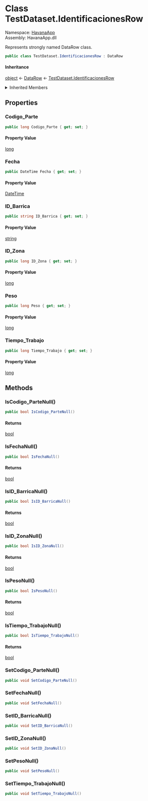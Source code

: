 # <a id="HavanaApp_TestDataset_IdentificacionesRow"></a> Class TestDataset.IdentificacionesRow

Namespace: [HavanaApp](HavanaApp.md)  
Assembly: HavanaApp.dll  

Represents strongly named DataRow class.

```csharp
public class TestDataset.IdentificacionesRow : DataRow
```

#### Inheritance

[object](https://learn.microsoft.com/dotnet/api/system.object) ← 
[DataRow](https://learn.microsoft.com/dotnet/api/system.data.datarow) ← 
[TestDataset.IdentificacionesRow](HavanaApp.TestDataset.IdentificacionesRow.md)

<details>
  
<summary>Inherited Members</summary>

[DataRow.AcceptChanges\(\)](https://learn.microsoft.com/dotnet/api/system.data.datarow.acceptchanges), 
[DataRow.BeginEdit\(\)](https://learn.microsoft.com/dotnet/api/system.data.datarow.beginedit), 
[DataRow.CancelEdit\(\)](https://learn.microsoft.com/dotnet/api/system.data.datarow.canceledit), 
[DataRow.Delete\(\)](https://learn.microsoft.com/dotnet/api/system.data.datarow.delete), 
[DataRow.EndEdit\(\)](https://learn.microsoft.com/dotnet/api/system.data.datarow.endedit), 
[DataRow.SetColumnError\(int, string\)](https://learn.microsoft.com/dotnet/api/system.data.datarow.setcolumnerror\#system\-data\-datarow\-setcolumnerror\(system\-int32\-system\-string\)), 
[DataRow.SetColumnError\(string, string\)](https://learn.microsoft.com/dotnet/api/system.data.datarow.setcolumnerror\#system\-data\-datarow\-setcolumnerror\(system\-string\-system\-string\)), 
[DataRow.SetColumnError\(DataColumn, string\)](https://learn.microsoft.com/dotnet/api/system.data.datarow.setcolumnerror\#system\-data\-datarow\-setcolumnerror\(system\-data\-datacolumn\-system\-string\)), 
[DataRow.GetColumnError\(int\)](https://learn.microsoft.com/dotnet/api/system.data.datarow.getcolumnerror\#system\-data\-datarow\-getcolumnerror\(system\-int32\)), 
[DataRow.GetColumnError\(string\)](https://learn.microsoft.com/dotnet/api/system.data.datarow.getcolumnerror\#system\-data\-datarow\-getcolumnerror\(system\-string\)), 
[DataRow.GetColumnError\(DataColumn\)](https://learn.microsoft.com/dotnet/api/system.data.datarow.getcolumnerror\#system\-data\-datarow\-getcolumnerror\(system\-data\-datacolumn\)), 
[DataRow.ClearErrors\(\)](https://learn.microsoft.com/dotnet/api/system.data.datarow.clearerrors), 
[DataRow.GetColumnsInError\(\)](https://learn.microsoft.com/dotnet/api/system.data.datarow.getcolumnsinerror), 
[DataRow.GetChildRows\(string\)](https://learn.microsoft.com/dotnet/api/system.data.datarow.getchildrows\#system\-data\-datarow\-getchildrows\(system\-string\)), 
[DataRow.GetChildRows\(string, DataRowVersion\)](https://learn.microsoft.com/dotnet/api/system.data.datarow.getchildrows\#system\-data\-datarow\-getchildrows\(system\-string\-system\-data\-datarowversion\)), 
[DataRow.GetChildRows\(DataRelation\)](https://learn.microsoft.com/dotnet/api/system.data.datarow.getchildrows\#system\-data\-datarow\-getchildrows\(system\-data\-datarelation\)), 
[DataRow.GetChildRows\(DataRelation, DataRowVersion\)](https://learn.microsoft.com/dotnet/api/system.data.datarow.getchildrows\#system\-data\-datarow\-getchildrows\(system\-data\-datarelation\-system\-data\-datarowversion\)), 
[DataRow.GetParentRow\(string\)](https://learn.microsoft.com/dotnet/api/system.data.datarow.getparentrow\#system\-data\-datarow\-getparentrow\(system\-string\)), 
[DataRow.GetParentRow\(string, DataRowVersion\)](https://learn.microsoft.com/dotnet/api/system.data.datarow.getparentrow\#system\-data\-datarow\-getparentrow\(system\-string\-system\-data\-datarowversion\)), 
[DataRow.GetParentRow\(DataRelation\)](https://learn.microsoft.com/dotnet/api/system.data.datarow.getparentrow\#system\-data\-datarow\-getparentrow\(system\-data\-datarelation\)), 
[DataRow.GetParentRow\(DataRelation, DataRowVersion\)](https://learn.microsoft.com/dotnet/api/system.data.datarow.getparentrow\#system\-data\-datarow\-getparentrow\(system\-data\-datarelation\-system\-data\-datarowversion\)), 
[DataRow.GetParentRows\(string\)](https://learn.microsoft.com/dotnet/api/system.data.datarow.getparentrows\#system\-data\-datarow\-getparentrows\(system\-string\)), 
[DataRow.GetParentRows\(string, DataRowVersion\)](https://learn.microsoft.com/dotnet/api/system.data.datarow.getparentrows\#system\-data\-datarow\-getparentrows\(system\-string\-system\-data\-datarowversion\)), 
[DataRow.GetParentRows\(DataRelation\)](https://learn.microsoft.com/dotnet/api/system.data.datarow.getparentrows\#system\-data\-datarow\-getparentrows\(system\-data\-datarelation\)), 
[DataRow.GetParentRows\(DataRelation, DataRowVersion\)](https://learn.microsoft.com/dotnet/api/system.data.datarow.getparentrows\#system\-data\-datarow\-getparentrows\(system\-data\-datarelation\-system\-data\-datarowversion\)), 
[DataRow.HasVersion\(DataRowVersion\)](https://learn.microsoft.com/dotnet/api/system.data.datarow.hasversion), 
[DataRow.IsNull\(int\)](https://learn.microsoft.com/dotnet/api/system.data.datarow.isnull\#system\-data\-datarow\-isnull\(system\-int32\)), 
[DataRow.IsNull\(string\)](https://learn.microsoft.com/dotnet/api/system.data.datarow.isnull\#system\-data\-datarow\-isnull\(system\-string\)), 
[DataRow.IsNull\(DataColumn\)](https://learn.microsoft.com/dotnet/api/system.data.datarow.isnull\#system\-data\-datarow\-isnull\(system\-data\-datacolumn\)), 
[DataRow.IsNull\(DataColumn, DataRowVersion\)](https://learn.microsoft.com/dotnet/api/system.data.datarow.isnull\#system\-data\-datarow\-isnull\(system\-data\-datacolumn\-system\-data\-datarowversion\)), 
[DataRow.RejectChanges\(\)](https://learn.microsoft.com/dotnet/api/system.data.datarow.rejectchanges), 
[DataRow.SetNull\(DataColumn\)](https://learn.microsoft.com/dotnet/api/system.data.datarow.setnull), 
[DataRow.SetParentRow\(DataRow\)](https://learn.microsoft.com/dotnet/api/system.data.datarow.setparentrow\#system\-data\-datarow\-setparentrow\(system\-data\-datarow\)), 
[DataRow.SetParentRow\(DataRow, DataRelation\)](https://learn.microsoft.com/dotnet/api/system.data.datarow.setparentrow\#system\-data\-datarow\-setparentrow\(system\-data\-datarow\-system\-data\-datarelation\)), 
[DataRow.SetAdded\(\)](https://learn.microsoft.com/dotnet/api/system.data.datarow.setadded), 
[DataRow.SetModified\(\)](https://learn.microsoft.com/dotnet/api/system.data.datarow.setmodified), 
[DataRow.RowError](https://learn.microsoft.com/dotnet/api/system.data.datarow.rowerror), 
[DataRow.RowState](https://learn.microsoft.com/dotnet/api/system.data.datarow.rowstate), 
[DataRow.Table](https://learn.microsoft.com/dotnet/api/system.data.datarow.table), 
[DataRow.this\[int\]](https://learn.microsoft.com/dotnet/api/system.data.datarow.item), 
[DataRow.this\[string\]](https://learn.microsoft.com/dotnet/api/system.data.datarow.item), 
[DataRow.this\[DataColumn\]](https://learn.microsoft.com/dotnet/api/system.data.datarow.item), 
[DataRow.this\[int, DataRowVersion\]](https://learn.microsoft.com/dotnet/api/system.data.datarow.item), 
[DataRow.this\[string, DataRowVersion\]](https://learn.microsoft.com/dotnet/api/system.data.datarow.item), 
[DataRow.this\[DataColumn, DataRowVersion\]](https://learn.microsoft.com/dotnet/api/system.data.datarow.item), 
[DataRow.ItemArray](https://learn.microsoft.com/dotnet/api/system.data.datarow.itemarray), 
[DataRow.HasErrors](https://learn.microsoft.com/dotnet/api/system.data.datarow.haserrors), 
[object.ToString\(\)](https://learn.microsoft.com/dotnet/api/system.object.tostring), 
[object.Equals\(object\)](https://learn.microsoft.com/dotnet/api/system.object.equals\#system\-object\-equals\(system\-object\)), 
[object.Equals\(object, object\)](https://learn.microsoft.com/dotnet/api/system.object.equals\#system\-object\-equals\(system\-object\-system\-object\)), 
[object.ReferenceEquals\(object, object\)](https://learn.microsoft.com/dotnet/api/system.object.referenceequals), 
[object.GetHashCode\(\)](https://learn.microsoft.com/dotnet/api/system.object.gethashcode), 
[object.GetType\(\)](https://learn.microsoft.com/dotnet/api/system.object.gettype), 
[object.MemberwiseClone\(\)](https://learn.microsoft.com/dotnet/api/system.object.memberwiseclone)
</details>

## Properties

### <a id="HavanaApp_TestDataset_IdentificacionesRow_Codigo_Parte"></a> Codigo\_Parte

```csharp
public long Codigo_Parte { get; set; }
```

#### Property Value

 [long](https://learn.microsoft.com/dotnet/api/system.int64)

### <a id="HavanaApp_TestDataset_IdentificacionesRow_Fecha"></a> Fecha

```csharp
public DateTime Fecha { get; set; }
```

#### Property Value

 [DateTime](https://learn.microsoft.com/dotnet/api/system.datetime)

### <a id="HavanaApp_TestDataset_IdentificacionesRow_ID_Barrica"></a> ID\_Barrica

```csharp
public string ID_Barrica { get; set; }
```

#### Property Value

 [string](https://learn.microsoft.com/dotnet/api/system.string)

### <a id="HavanaApp_TestDataset_IdentificacionesRow_ID_Zona"></a> ID\_Zona

```csharp
public long ID_Zona { get; set; }
```

#### Property Value

 [long](https://learn.microsoft.com/dotnet/api/system.int64)

### <a id="HavanaApp_TestDataset_IdentificacionesRow_Peso"></a> Peso

```csharp
public long Peso { get; set; }
```

#### Property Value

 [long](https://learn.microsoft.com/dotnet/api/system.int64)

### <a id="HavanaApp_TestDataset_IdentificacionesRow_Tiempo_Trabajo"></a> Tiempo\_Trabajo

```csharp
public long Tiempo_Trabajo { get; set; }
```

#### Property Value

 [long](https://learn.microsoft.com/dotnet/api/system.int64)

## Methods

### <a id="HavanaApp_TestDataset_IdentificacionesRow_IsCodigo_ParteNull"></a> IsCodigo\_ParteNull\(\)

```csharp
public bool IsCodigo_ParteNull()
```

#### Returns

 [bool](https://learn.microsoft.com/dotnet/api/system.boolean)

### <a id="HavanaApp_TestDataset_IdentificacionesRow_IsFechaNull"></a> IsFechaNull\(\)

```csharp
public bool IsFechaNull()
```

#### Returns

 [bool](https://learn.microsoft.com/dotnet/api/system.boolean)

### <a id="HavanaApp_TestDataset_IdentificacionesRow_IsID_BarricaNull"></a> IsID\_BarricaNull\(\)

```csharp
public bool IsID_BarricaNull()
```

#### Returns

 [bool](https://learn.microsoft.com/dotnet/api/system.boolean)

### <a id="HavanaApp_TestDataset_IdentificacionesRow_IsID_ZonaNull"></a> IsID\_ZonaNull\(\)

```csharp
public bool IsID_ZonaNull()
```

#### Returns

 [bool](https://learn.microsoft.com/dotnet/api/system.boolean)

### <a id="HavanaApp_TestDataset_IdentificacionesRow_IsPesoNull"></a> IsPesoNull\(\)

```csharp
public bool IsPesoNull()
```

#### Returns

 [bool](https://learn.microsoft.com/dotnet/api/system.boolean)

### <a id="HavanaApp_TestDataset_IdentificacionesRow_IsTiempo_TrabajoNull"></a> IsTiempo\_TrabajoNull\(\)

```csharp
public bool IsTiempo_TrabajoNull()
```

#### Returns

 [bool](https://learn.microsoft.com/dotnet/api/system.boolean)

### <a id="HavanaApp_TestDataset_IdentificacionesRow_SetCodigo_ParteNull"></a> SetCodigo\_ParteNull\(\)

```csharp
public void SetCodigo_ParteNull()
```

### <a id="HavanaApp_TestDataset_IdentificacionesRow_SetFechaNull"></a> SetFechaNull\(\)

```csharp
public void SetFechaNull()
```

### <a id="HavanaApp_TestDataset_IdentificacionesRow_SetID_BarricaNull"></a> SetID\_BarricaNull\(\)

```csharp
public void SetID_BarricaNull()
```

### <a id="HavanaApp_TestDataset_IdentificacionesRow_SetID_ZonaNull"></a> SetID\_ZonaNull\(\)

```csharp
public void SetID_ZonaNull()
```

### <a id="HavanaApp_TestDataset_IdentificacionesRow_SetPesoNull"></a> SetPesoNull\(\)

```csharp
public void SetPesoNull()
```

### <a id="HavanaApp_TestDataset_IdentificacionesRow_SetTiempo_TrabajoNull"></a> SetTiempo\_TrabajoNull\(\)

```csharp
public void SetTiempo_TrabajoNull()
```

